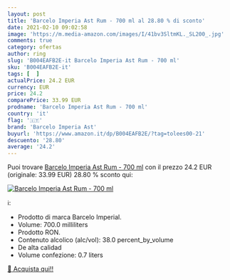 ```yaml
---
layout: post
title: 'Barcelo Imperia Ast Rum - 700 ml al 28.80 % di sconto'
date: 2021-02-10 09:02:58
image: 'https://m.media-amazon.com/images/I/41bv3SltmKL._SL200_.jpg'
comments: true
category: ofertas
author: ring
slug: 'B004EAFB2E-it Barcelo Imperia Ast Rum - 700 ml'
sku: 'B004EAFB2E-it'
tags: [  ]
actualPrice: 24.2 EUR
currency: EUR
price: 24.2
comparePrice: 33.99 EUR
prodname: 'Barcelo Imperia Ast Rum - 700 ml'
country: 'it'
flag: '🇮🇹'
brand: 'Barcelo Imperia Ast'
buyurl: 'https://www.amazon.it/dp/B004EAFB2E/?tag=tolees00-21'
descuento: '28.80'
average: '24.2'
---
```


Puoi trovare [Barcelo Imperia Ast Rum - 700 ml](https://www.amazon.it/dp/B004EAFB2E/?tag=tolees00-21) con il prezzo 24.2 EUR (originale: 33.99 EUR) 28.80 % sconto qui:

[![Barcelo Imperia Ast Rum - 700 ml](https://m.media-amazon.com/images/I/41bv3SltmKL._SL200_.jpg)](https://www.amazon.it/dp/B004EAFB2E/?tag=tolees00-21)

ℹ️:

- Prodotto di marca Barcelo Imperial.
- Volume: 700.0 milliliters
- Prodotto RON.
- Contenuto alcolico (alc/vol): 38.0 percent_by_volume
- De alta calidad
- Volume confezione: 0.7 liters

[🛒 Acquista qui!!](https://www.amazon.it/dp/B004EAFB2E/?tag=tolees00-21)

